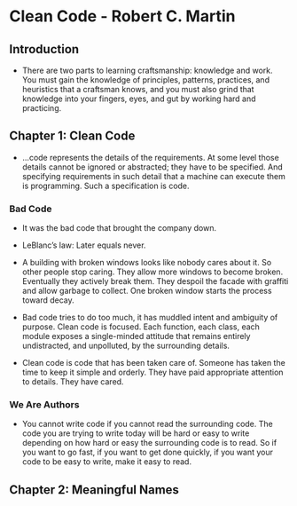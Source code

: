 # Clean Code - Robert C. Martin

## Introduction

- There are two parts to learning craftsmanship: knowledge and work. You must gain the knowledge of principles, patterns, practices, and heuristics that a craftsman knows, and you must also grind that knowledge into your fingers, eyes, and gut by working hard and practicing.

## Chapter 1: Clean Code

- ...code represents the details of the requirements. At some level those details cannot be ignored or abstracted; they have to be specified. And specifying requirements in such detail that a machine can execute them is programming. Such a specification is code.

### Bad Code

- It was the bad code that brought the company down.

- LeBlanc’s law: Later equals never.

- A building with broken windows looks like nobody cares about it. So other people stop caring. They allow more windows to become broken. Eventually they actively break them. They despoil the facade with graffiti and allow garbage to collect. One broken window starts the process toward decay.

- Bad code tries to do too much, it has muddled intent and ambiguity of purpose. Clean code is focused. Each function, each class, each module exposes a single-minded attitude that remains entirely undistracted, and unpolluted, by the surrounding details.

- Clean code is code that has been taken care of. Someone has taken the time to keep it simple and orderly. They have paid appropriate attention to details. They have cared.

### We Are Authors

- You cannot write code if you cannot read the surrounding code. The code you are trying to write today will be hard or easy to write depending on how hard or easy the surrounding code is to read. So if you want to go fast, if you want to get done quickly, if you want your code to be easy to write, make it easy to read.

## Chapter 2: Meaningful Names
